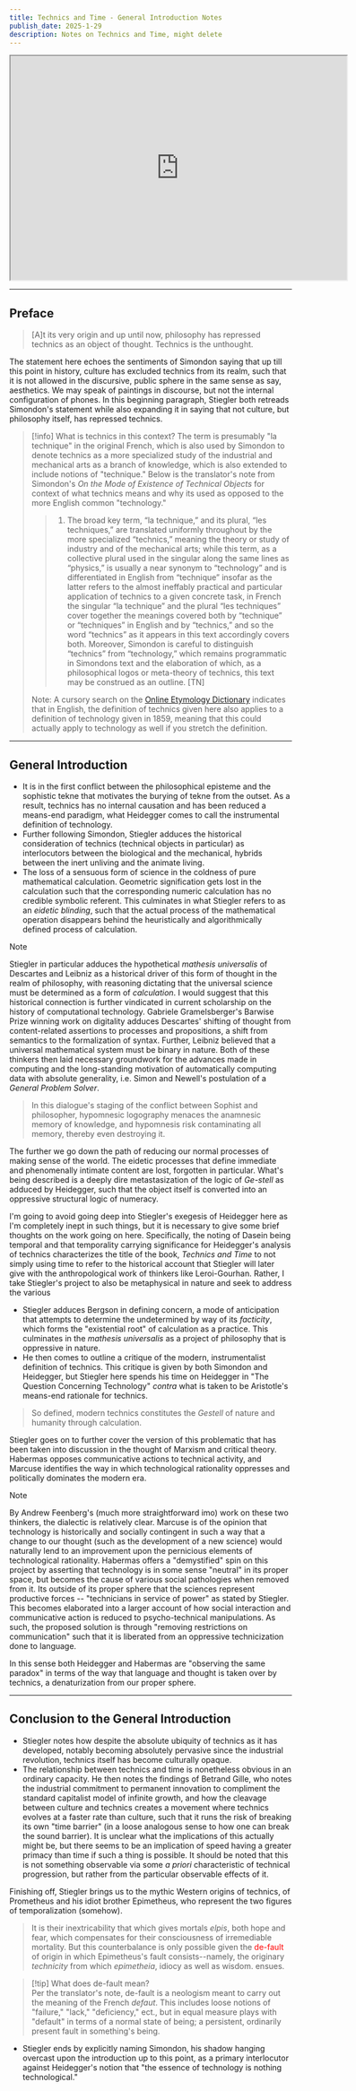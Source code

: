 ```yaml
---
title: Technics and Time - General Introduction Notes
publish_date: 2025-1-29
description: Notes on Technics and Time, might delete 
---
```



<iframe src="https://en.wikipedia.org/wiki/Bernard_Stiegler" width="600" height="400"> </iframe>


- - -
## Preface

> [A]t its very origin and up until now, philosophy has repressed technics as an object of thought. Technics is the unthought.

The statement here echoes the sentiments of Simondon saying that up till this point in history, culture has excluded technics from its realm, such that it is not allowed in the discursive, public sphere in the same sense as say, aesthetics. We may speak of paintings in discourse, but not the internal configuration of phones. In this beginning paragraph, Stiegler both retreads Simondon's statement while also expanding it in saying that not culture, but philosophy itself, has repressed technics. 

> [!info] What is technics in this context?
> The term is presumably "la technique" in the original French, which is also used by Simondon to denote technics as a more specialized study of the industrial and mechanical arts as a branch of knowledge, which is also extended to include notions of "technique."  Below is the translator's note from Simondon's *On the Mode of Existence of Technical Objects* for context of what technics means and why its used as opposed to the more English common "technology." 
> >1. The broad key term, “la technique,” and its plural, “les techniques,” are translated uniformly throughout by the more specialized “technics,” meaning the theory or study of industry and of the mechanical arts; while this term, as a collective plural used in the singular along the same lines as “physics,” is usually a near synonym to “technology” and is differentiated in English from “technique” insofar as the latter refers to the almost ineffably practical and particular application of technics to a given concrete task, in French the singular “la technique” and the plural “les techniques” cover together the meanings covered both by “technique” or “techniques” in English and by “technics,” and so the word “technics” as it appears in this text accordingly covers both. Moreover, Simondon is careful to distinguish “technics” from “technology,” which remains programmatic in Simondons text and the elaboration of which, as a philosophical logos or meta-theory of technics, this text may be construed as an outline. [TN]
> 
> Note: A cursory search on the [Online Etymology Dictionary](https://www.etymonline.com/word/technology#etymonline_v_7666) indicates that in English, the definition of technics given here also applies to a definition of technology given in 1859, meaning that this could actually apply to technology as well if you stretch the definition.

---
## General Introduction
- It is in the first conflict between the philosophical episteme and the sophistic tekne that motivates the burying of tekne from the outset. As a result, technics has no internal causation and has been reduced a means-end paradigm, what Heidegger comes to call the instrumental definition of technology. 
- Further following Simondon, Stiegler adduces the historical consideration of technics (technical objects in particular) as interlocutors between the biological and the mechanical, hybrids between the inert unliving and the animate living. 
- The loss of a sensuous form of science in the coldness of pure mathematical calculation. Geometric signification gets lost in the calculation such that the corresponding numeric calculation has no credible symbolic referent. This culminates in what Stiegler refers to as an *eidetic blinding*, such that the actual process of the mathematical operation disappears behind the heuristically and algorithmically defined process of calculation. 

>[!note] 
>Stiegler in particular adduces the hypothetical *mathesis universalis* of Descartes and Leibniz as a historical driver of this form of thought in the realm of philosophy, with reasoning dictating that the universal science must be determined as a form of *calculation*. I would suggest that this historical connection is further vindicated in current scholarship on the history of computational technology. Gabriele Gramelsberger's Barwise Prize winning work on digitality adduces Descartes' shifting of thought from content-related assertions to processes and propositions, a shift from semantics to the formalization of syntax. Further, Leibniz believed that a universal mathematical system must be binary in nature. Both of these thinkers then laid necessary groundwork for the advances made in computing and the long-standing motivation of automatically computing data with absolute generality, i.e. Simon and Newell's postulation of a *General Problem Solver*. 

>In this dialogue's staging of the conflict between Sophist and philosopher, hypomnesic logography menaces the anamnesic memory of knowledge, and hypomnesis risk contaminating all memory, thereby even destroying it.

The further we go down the path of reducing our normal processes of making sense of the world. The eidetic processes that define immediate and phenomenally intimate content are lost, forgotten in particular. What's being described is a deeply dire metastasization of the logic of *Ge-stell* as adduced by Heidegger, such that the object itself is converted into an oppressive structural logic of numeracy. 

I'm going to avoid going deep into Stiegler's exegesis of Heidegger here as I'm completely inept in such things, but it is necessary to give some brief thoughts on the work going on here. Specifically, the noting of Dasein being temporal and that temporality carrying significance for Heidegger's analysis of technics characterizes the title of the book, *Technics and Time* to not simply using time to refer to the historical account that Stiegler will later give with the anthropological work of thinkers like Leroi-Gourhan. Rather, I take Stiegler's project to also be metaphysical in nature and seek to address the various 

- Stiegler adduces Bergson in defining concern, a mode of anticipation that attempts to determine the undetermined by way of its *facticity*, which forms the "existential root" of calculation as a practice. This culminates in the *mathesis universalis* as a project of philosophy that is oppressive in nature.
- He then comes to outline a critique of the modern, instrumentalist definition of technics. This critique is given by both Simondon and Heidegger, but Stiegler here spends his time on Heidegger in "The Question Concerning Technology" *contra* what is taken to be Aristotle's means-end rationale for technics. 
> So defined, modern technics constitutes the *Gestell* of nature and humanity through calculation. 

Stiegler goes on to further cover the version of this problematic that has been taken into discussion in the thought of Marxism and critical theory. Habermas opposes communicative actions to technical activity, and Marcuse identifies the way in which technological rationality oppresses and politically dominates the modern era. 
>[!note]
> By Andrew Feenberg's (much more straightforward imo) work on these two thinkers, the dialectic is relatively clear. Marcuse is of the opinion that technology is historically and socially contingent in such a way that a change to our thought (such as the development of a new science) would naturally lend to an improvement upon the pernicious elements of technological rationality. Habermas offers a "demystified" spin on this project by asserting that technology is in some sense "neutral" in its proper space, but becomes the cause of various social pathologies when removed from it. Its outside of its proper sphere that the sciences represent productive forces -- "technicians in service of power" as stated by Stiegler. This becomes elaborated into a larger account of how social interaction and communicative action is reduced to psycho-technical manipulations. As such, the proposed solution is through "removing restrictions on communication" such that it is liberated from an oppressive technicization done to language. 
 
In this sense both Heidegger and Habermas are "observing the same paradox" in terms of the way that language and thought is taken over by technics, a denaturization from our proper sphere.

- - -
## Conclusion to the General Introduction

- Stiegler notes how despite the absolute ubiquity of technics as it has developed, notably becoming absolutely pervasive since the industrial revolution, technics itself has become culturally opaque. 
- The relationship between technics and time is nonetheless obvious in an ordinary capacity. He then notes the findings of Betrand Gille, who notes the industrial commitment to permanent innovation to compliment the standard capitalist model of infinite growth, and how the cleavage between culture and technics creates a movement where technics evolves at a faster rate than culture, such that it runs the risk of breaking its own "time barrier" (in a loose analogous sense to how one can break the sound barrier). It is unclear what the implications of this actually might be, but there seems to be an implication of speed having a greater primacy than time if such a thing is possible.
  It should be noted that this is not something observable via some *a priori* characteristic of technical progression, but rather from the particular observable effects of it. 

Finishing off, Stiegler brings us to the mythic Western origins of technics, of Prometheus and his idiot brother Epimetheus, who represent the two figures of temporalization (somehow).

> It is their inextricability that which gives mortals *elpis*, both hope and fear, which compensates for their consciousness of irremediable mortality. But this counterbalance is only possible given the <span style="color: red;">de-fault</span> of origin in which Epimetheus's fault consists--namely, the originary *technicity* from which *epimetheia*, idiocy as well as wisdom. ensues. 

>[!tip] What does de-fault mean?  
>Per the translator's note, de-fault is a neologism meant to carry out the meaning of the French *defaut*. This includes loose notions of "failure," "lack," "deficiency," ect., but in equal measure plays with "default" in terms of a normal state of being; a persistent, ordinarily present fault in something's being. 

- Stiegler ends by explicitly naming Simondon, his shadow hanging overcast upon the introduction up to this point, as a primary interlocutor against Heidegger's notion that "the essence of technology is nothing technological." 
